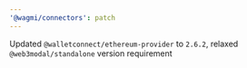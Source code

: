 ```yaml
---
'@wagmi/connectors': patch
---
```


Updated `@walletconnect/ethereum-provider` to `2.6.2`, relaxed `@web3modal/standalone` version requirement
